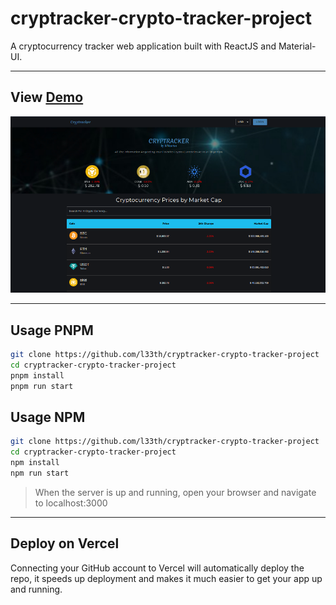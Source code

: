 # cryptracker-crypto-tracker-project

A cryptocurrency tracker web application built with ReactJS and Material-UI.

---

<h2>View <a href="https://leeth-cryptracker.netlify.app target="_blank">Demo</a></h2>

<img src="./src/img/cryptracker.png"/>

---

## Usage PNPM

```bash
git clone https://github.com/l33th/cryptracker-crypto-tracker-project
cd cryptracker-crypto-tracker-project
pnpm install
pnpm run start
```

## Usage NPM

```bash
git clone https://github.com/l33th/cryptracker-crypto-tracker-project
cd cryptracker-crypto-tracker-project
npm install
npm run start
```

> When the server is up and running, open your browser and navigate to localhost:3000

---

## Deploy on Vercel

Connecting your GitHub account to Vercel will automatically deploy the repo,
it speeds up deployment and makes it much easier to get your app up and running.
